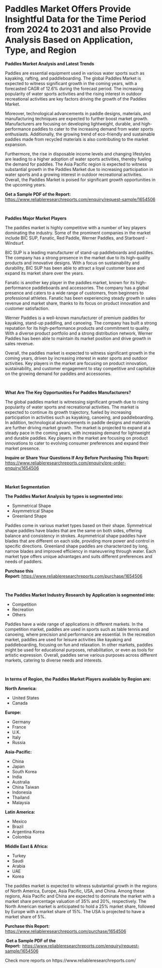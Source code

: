 <p><h1>Paddles Market Offers Provide Insightful Data for the Time Period from 2024 to 2031 and also Provide Analysis Based on Application, Type, and Region</h1></p><p><strong>Paddles Market Analysis and Latest Trends</strong></p>
<p><p>Paddles are essential equipment used in various water sports such as kayaking, rafting, and paddleboarding. The global Paddles Market is expected to witness significant growth in the coming years, with a forecasted CAGR of 12.6% during the forecast period. The increasing popularity of water sports activities and the rising interest in outdoor recreational activities are key factors driving the growth of the Paddles Market.</p><p>Moreover, technological advancements in paddle designs, materials, and manufacturing techniques are expected to further boost market growth. Manufacturers are focusing on developing lightweight, durable, and high-performance paddles to cater to the increasing demand from water sports enthusiasts. Additionally, the growing trend of eco-friendly and sustainable paddles made from recycled materials is also contributing to the market expansion.</p><p>Furthermore, the rise in disposable income levels and changing lifestyles are leading to a higher adoption of water sports activities, thereby fueling the demand for paddles. The Asia Pacific region is expected to witness substantial growth in the Paddles Market due to increasing participation in water sports and a growing interest in outdoor recreational activities. Overall, the Paddles Market is poised for significant growth opportunities in the upcoming years.</p></p>
<p><strong>Get a Sample PDF of the Report:&nbsp;</strong> <a href="https://www.reliableresearchreports.com/enquiry/request-sample/1654506">https://www.reliableresearchreports.com/enquiry/request-sample/1654506</a></p>
<p>&nbsp;</p>
<p><strong>Paddles Major Market Players</strong></p>
<p><p>The paddles market is highly competitive with a number of key players dominating the industry. Some of the prominent companies in the market include BIC SUP, Fanatic, Red Paddle, Werner Paddles, and Starboard - Windsurf. </p><p>BIC SUP is a leading manufacturer of stand-up paddleboards and paddles. The company has a strong presence in the market due to its high-quality products and innovative designs. With a focus on sustainability and durability, BIC SUP has been able to attract a loyal customer base and expand its market share over the years.</p><p>Fanatic is another key player in the paddles market, known for its high-performance paddleboards and accessories. The company has a global presence and caters to a wide range of customers, from beginners to professional athletes. Fanatic has been experiencing steady growth in sales revenue and market share, thanks to its focus on product innovation and customer satisfaction.</p><p>Werner Paddles is a well-known manufacturer of premium paddles for kayaking, stand-up paddling, and canoeing. The company has built a strong reputation for its high-performance products and commitment to quality. With a diverse product portfolio and a strong distribution network, Werner Paddles has been able to maintain its market position and drive growth in sales revenue.</p><p>Overall, the paddles market is expected to witness significant growth in the coming years, driven by increasing interest in water sports and outdoor activities. Key players in the market are focusing on product innovation, sustainability, and customer engagement to stay competitive and capitalize on the growing demand for paddles and accessories.</p></p>
<p>&nbsp;</p>
<p><strong>What Are The Key Opportunities For Paddles Manufacturers?</strong></p>
<p><p>The global paddles market is witnessing significant growth due to rising popularity of water sports and recreational activities. The market is expected to continue its growth trajectory, fueled by increasing participation in activities such as kayaking, canoeing, and paddleboarding. In addition, technological advancements in paddle designs and materials are further driving market growth. The market is projected to expand at a steady pace in the coming years, with increasing demand for lightweight and durable paddles. Key players in the market are focusing on product innovations to cater to evolving consumer preferences and expand their market presence.</p></p>
<p><strong>Inquire or Share Your Questions If Any Before Purchasing This Report:</strong> <a href="https://www.reliableresearchreports.com/enquiry/pre-order-enquiry/1654506">https://www.reliableresearchreports.com/enquiry/pre-order-enquiry/1654506</a></p>
<p>&nbsp;</p>
<p><strong>Market Segmentation</strong></p>
<p><strong>The Paddles Market Analysis by types is segmented into:</strong></p>
<p><ul><li>Symmetrical Shape</li><li>Asymmetrical Shape</li><li>Greenland Shape</li></ul></p>
<p><p>Paddles come in various market types based on their shape. Symmetrical shape paddles have blades that are the same on both sides, offering balance and consistency in strokes. Asymmetrical shape paddles have blades that are different on each side, providing more power and control in specific directions. Greenland shape paddles are characterized by long, narrow blades and improved efficiency in maneuvering through water. Each market type offers unique advantages and suits different preferences and needs of paddlers.</p></p>
<p><strong>Purchase this Report:&nbsp;</strong><a href="https://www.reliableresearchreports.com/purchase/1654506">https://www.reliableresearchreports.com/purchase/1654506</a></p>
<p>&nbsp;</p>
<p><strong>The Paddles Market Industry Research by Application is segmented into:</strong></p>
<p><ul><li>Competition</li><li>Recreation</li><li>Others</li></ul></p>
<p><p>Paddles have a wide range of applications in different markets. In the competition market, paddles are used in sports such as table tennis and canoeing, where precision and performance are essential. In the recreation market, paddles are used for leisure activities like kayaking and paddleboarding, focusing on fun and relaxation. In other markets, paddles might be used for educational purposes, rehabilitation, or even as tools for artistic expression. Overall, paddles serve various purposes across different markets, catering to diverse needs and interests.</p></p>
<p>&nbsp;</p>
<p><strong>In terms of Region, the Paddles Market Players available by Region are:</strong></p>
<p>
    <p> <strong> North America: </strong>
        <ul>
            <li>United States</li>
            <li>Canada</li>
        </ul>
        </p> 
    <p> <strong> Europe: </strong>
        <ul>
            <li>Germany</li>
            <li>France</li>
            <li>U.K.</li>
            <li>Italy</li>
            <li>Russia</li>
        </ul>
        </p> 
    <p> <strong> Asia-Pacific: </strong>
        <ul>
            <li>China</li>
            <li>Japan</li>
            <li>South Korea</li>
            <li>India</li>
            <li>Australia</li>
            <li>China Taiwan</li>
            <li>Indonesia</li>
            <li>Thailand</li>
            <li>Malaysia</li>
        </ul>
        </p> 
    <p> <strong> Latin America: </strong>
        <ul>
            <li>Mexico</li>
            <li>Brazil</li>
            <li>Argentina Korea</li>
            <li>Colombia</li>
        </ul>
        </p> 
    <p> <strong> Middle East & Africa: </strong>
        <ul>
            <li>Turkey</li>
            <li>Saudi</li>
            <li>Arabia</li>
            <li>UAE</li>
            <li>Korea</li>
        </ul>
    </p>
    </p>
<p><p>The paddles market is expected to witness substantial growth in the regions of North America, Europe, Asia Pacific, USA, and China. Among these regions, Asia Pacific and China are expected to dominate the market with a market share percentage valuation of 35% and 20%, respectively. The North American market is anticipated to hold a 25% market share, followed by Europe with a market share of 15%. The USA is projected to have a market share of 5%.</p></p>
<p><strong>Purchase this Report: </strong><a href="https://www.reliableresearchreports.com/purchase/1654506">https://www.reliableresearchreports.com/purchase/1654506</a></p>
<p>&nbsp;<strong>Get a Sample PDF of the Report:&nbsp;&nbsp;</strong><a href="https://www.reliableresearchreports.com/enquiry/request-sample/1654506">https://www.reliableresearchreports.com/enquiry/request-sample/1654506</a></p>
<p><strong></strong></p>
<p>Check more reports on https://www.reliableresearchreports.com/</p>